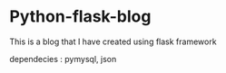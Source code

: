 # Python-flask-blog
This is a blog that I have created using flask framework

dependecies :
pymysql, json
